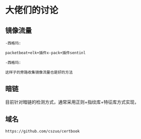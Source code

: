 # 大佬们的讨论 

## 镜像流量

```
-西格玛:

packetbeat+elk+插件x-pack+插件sentinl

-西格玛:

这样子的旁路收集镜像流量也是好的方法

```

##  暗链

目前针对暗链的检测方式，通常采用正则+指纹库+特征库方式实现，



## 域名



`https://github.com/cszuo/certbook `



